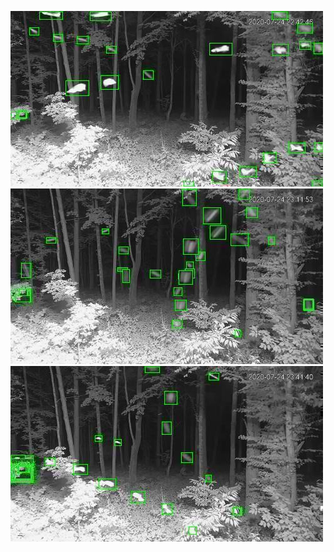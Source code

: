 ![20200724-223807-230812](in/20200724/20200724-223807-230812_0_.jpg)
![20200724-230817-233822](in/20200724/20200724-230817-233822_0_.jpg)
![20200724-233827-000002](in/20200724/20200724-233827-000002_0_.jpg)
